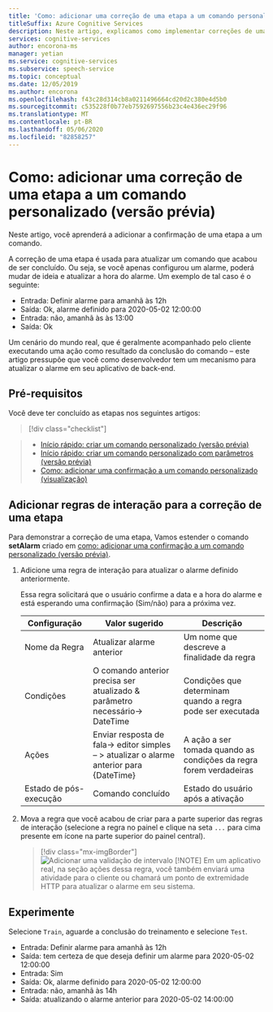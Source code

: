 ```yaml
---
title: 'Como: adicionar uma correção de uma etapa a um comando personalizado (versão prévia) – serviço de fala'
titleSuffix: Azure Cognitive Services
description: Neste artigo, explicamos como implementar correções de uma etapa para um comando em comandos personalizados.
services: cognitive-services
author: encorona-ms
manager: yetian
ms.service: cognitive-services
ms.subservice: speech-service
ms.topic: conceptual
ms.date: 12/05/2019
ms.author: encorona
ms.openlocfilehash: f43c28d314cb8a0211496664cd20d2c380e4d5b0
ms.sourcegitcommit: c535228f0b77eb7592697556b23c4e436ec29f96
ms.translationtype: MT
ms.contentlocale: pt-BR
ms.lasthandoff: 05/06/2020
ms.locfileid: "82858257"
---
```

# <a name="how-to-add-a-one-step-correction-to-a-custom-command-preview"></a>Como: adicionar uma correção de uma etapa a um comando personalizado (versão prévia)

Neste artigo, você aprenderá a adicionar a confirmação de uma etapa a um comando.

A correção de uma etapa é usada para atualizar um comando que acabou de ser concluído. Ou seja, se você apenas configurou um alarme, poderá mudar de ideia e atualizar a hora do alarme. Um exemplo de tal caso é o seguinte:

- Entrada: Definir alarme para amanhã às 12h
- Saída: Ok, alarme definido para 2020-05-02 12:00:00
- Entrada: não, amanhã às às 13:00
- Saída: Ok

Um cenário do mundo real, que é geralmente acompanhado pelo cliente executando uma ação como resultado da conclusão do comando – este artigo pressupõe que você como desenvolvedor tem um mecanismo para atualizar o alarme em seu aplicativo de back-end.

## <a name="prerequisites"></a>Pré-requisitos

Você deve ter concluído as etapas nos seguintes artigos:
> [!div class="checklist"]

> * [Início rápido: criar um comando personalizado (versão prévia)](./quickstart-custom-speech-commands-create-new.md)
> * [Início rápido: criar um comando personalizado com parâmetros (versão prévia)](./quickstart-custom-speech-commands-create-parameters.md)
> * [Como: adicionar uma confirmação a um comando personalizado (visualização)](./how-to-custom-speech-commands-confirmations.md)


## <a name="add-interaction-rules-for-one-step-correction"></a>Adicionar regras de interação para a correção de uma etapa 

Para demonstrar a correção de uma etapa, Vamos estender o comando **setAlarm** criado em [como: adicionar uma confirmação a um comando personalizado (versão prévia)](./how-to-custom-speech-commands-confirmations.md).
1. Adicione uma regra de interação para atualizar o alarme definido anteriormente. 

    Essa regra solicitará que o usuário confirme a data e a hora do alarme e está esperando uma confirmação (Sim/não) para a próxima vez.

   | Configuração               | Valor sugerido                                                  | Descrição                                        |
   | --------------------- | ---------------------------------------------------------------- | -------------------------------------------------- |
   | Nome da Regra             | Atualizar alarme anterior                                            | Um nome que descreve a finalidade da regra          |
   | Condições            | O comando anterior precisa ser atualizado & parâmetro necessário-> DateTime                | Condições que determinam quando a regra pode ser executada    |   
   | Ações               | Enviar resposta de fala-> editor simples – > atualizar o alarme anterior para {DateTime}      | A ação a ser tomada quando as condições da regra forem verdadeiras |
   | Estado de pós-execução | Comando concluído        | Estado do usuário após a ativação                   |

1. Mova a regra que você acabou de criar para a parte superior das regras de interação (selecione a regra no painel e clique na seta `...` para cima presente em ícone na parte superior do painel central).
   > [!div class="mx-imgBorder"]
   > ![Adicionar uma validação de intervalo](media/custom-speech-commands/one-step-correction-rules.png)
    > [!NOTE]
    > Em um aplicativo real, na seção ações dessa regra, você também enviará uma atividade para o cliente ou chamará um ponto de extremidade HTTP para atualizar o alarme em seu sistema.

## <a name="try-it-out"></a>Experimente

Selecione `Train`, aguarde a conclusão do treinamento e selecione `Test`.

- Entrada: Definir alarme para amanhã às 12h
- Saída: tem certeza de que deseja definir um alarme para 2020-05-02 12:00:00
- Entrada: Sim
- Saída: Ok, alarme definido para 2020-05-02 12:00:00
- Entrada: não, amanhã às 14h
- Saída: atualizando o alarme anterior para 2020-05-02 14:00:00
